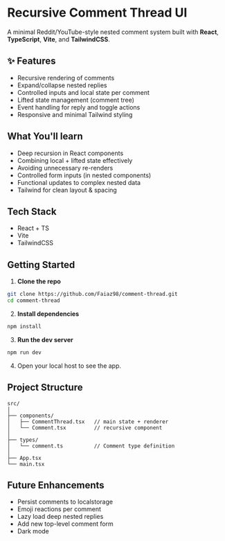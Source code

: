 # Recursive Comment Thread UI

A minimal Reddit/YouTube-style nested comment system built with **React**, **TypeScript**, **Vite**, and **TailwindCSS**.

## ✨ Features

-  Recursive rendering of comments
-  Expand/collapse nested replies
-  Controlled inputs and local state per comment
-  Lifted state management (comment tree)
-  Event handling for reply and toggle actions
-  Responsive and minimal Tailwind styling

## What You'll learn

- Deep recursion in React components
- Combining local + lifted state effectively
- Avoiding unnecessary re-renders
- Controlled form inputs (in nested components)
- Functional updates to complex nested data
- Tailwind for clean layout & spacing 

## Tech Stack

- React + TS
- Vite
- TailwindCSS

## Getting Started

1. **Clone the repo**

```bash
git clone https://github.com/Faiaz98/comment-thread.git
cd comment-thread
```

2. **Install dependencies**

```bash
npm install
```

3. **Run the dev server**

```bash
npm run dev
```

4. Open your local host to see the app.


## Project Structure
```
src/
│
├── components/
│   ├── CommentThread.tsx   // main state + renderer
│   └── Comment.tsx         // recursive component
│
├── types/
│   └── comment.ts          // Comment type definition
│
├── App.tsx
└── main.tsx
```

## Future Enhancements

- Persist comments to localstorage
- Emoji reactions per comment
- Lazy load deep nested replies
- Add new top-level comment form
- Dark mode

